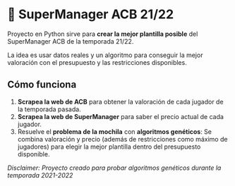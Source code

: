 # 🏀 SuperManager ACB 21/22

Proyecto en Python sirve para **crear la mejor plantilla posible** del SuperManager ACB de la temporada 21/22.  

La idea es usar datos reales y un algoritmo para conseguir la mejor valoración con el presupuesto y las restricciones disponibles.

## Cómo funciona

1. **Scrapea la web de ACB** para obtener la valoración de cada jugador de la temporada pasada.  
2. **Scrapea la web de SuperManager** para saber el precio actual de cada jugador.  
3. Resuelve el **problema de la mochila** con **algoritmos genéticos**: Se combina valoración y precio (además de restricciones como máximo de jugadores) para elegir la mejor plantilla dentro del presupuesto disponible.

*Disclaimer: Proyecto creado para probar algoritmos genéticos durante la temporada 2021-2022*

